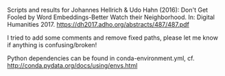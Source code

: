 Scripts and results for Johannes Hellrich & Udo Hahn (2016): Don't Get Fooled by Word Embeddings-Better Watch their Neighborhood. In: Digital Humanities 2017. https://dh2017.adho.org/abstracts/487/487.pdf

I tried to add some comments and remove fixed paths, please let me know if anything is confusing/broken!

Python dependencies can be found in conda-environment.yml, cf. http://conda.pydata.org/docs/using/envs.html

